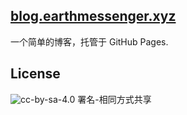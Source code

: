 ## [blog.earthmessenger.xyz](//blog.earthmessenger.xyz)

一个简单的博客，托管于 GitHub Pages.

## License

![cc-by-sa-4.0](https://licensebuttons.net/l/by-sa/4.0/88x31.png) 署名-相同方式共享 

